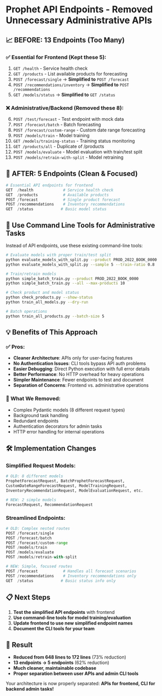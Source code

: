 # Prophet API Endpoints - Removed Unnecessary Administrative APIs

## 📈 **BEFORE: 13 Endpoints (Too Many)**

### ✅ Essential for Frontend (Kept these 5):
1. `GET /health` - Service health check  
2. `GET /products` - List available products for forecasting
3. `POST /forecast/single` → **Simplified to** `POST /forecast`
4. `POST /recommendations/inventory` → **Simplified to** `POST /recommendations`
5. `GET /models/status` → **Simplified to** `GET /status`

### ❌ Administrative/Backend (Removed these 8):
6. `POST /test/forecast` - Test endpoint with mock data
7. `POST /forecast/batch` - Batch forecasting
8. `POST /forecast/custom-range` - Custom date range forecasting
9. `POST /models/train` - Model training
10. `GET /models/training-status` - Training status monitoring
11. `GET /products/all` - Duplicate of /products
12. `POST /models/evaluate` - Model evaluation with train/test split
13. `POST /models/retrain-with-split` - Model retraining

## 🎯 **AFTER: 5 Endpoints (Clean & Focused)**

```python
# Essential API endpoints for frontend
GET  /health             # Service health check
GET  /products           # Available products  
POST /forecast           # Single product forecast
POST /recommendations    # Inventory recommendations
GET  /status            # Basic model status
```

## 🔧 **Use Command Line Tools for Administrative Tasks**

Instead of API endpoints, use these existing command-line tools:

```bash
# Evaluate models with proper train/test split
python evaluate_models_with_split.py --product PROD_2022_BOOK_0000
python evaluate_models_with_split.py --sample 5 --train-ratio 0.8

# Train/retrain models  
python simple_batch_train.py --product PROD_2022_BOOK_0000
python simple_batch_train.py --all --max-products 10

# Check product and model status
python check_products.py --show-status
python train_all_models.py --dry-run

# Batch operations
python train_all_products.py --batch-size 5
```

## 💡 **Benefits of This Approach**

### ✅ **Pros:**
- **Cleaner Architecture**: APIs only for user-facing features
- **No Authentication Issues**: CLI tools bypass API auth problems
- **Easier Debugging**: Direct Python execution with full error details
- **Better Performance**: No HTTP overhead for heavy operations
- **Simpler Maintenance**: Fewer endpoints to test and document
- **Separation of Concerns**: Frontend vs. administrative operations

### 🚫 **What We Removed:**
- Complex Pydantic models (8 different request types)
- Background task handling
- Redundant endpoints
- Authentication decorators for admin tasks
- HTTP error handling for internal operations

## 🛠 **Implementation Changes**

### **Simplified Request Models:**
```python
# OLD: 8 different models
ProphetForecastRequest, BatchProphetForecastRequest, 
CustomDateRangeForecastRequest, ModelTrainingRequest,
InventoryRecommendationRequest, ModelEvaluationRequest, etc.

# NEW: 2 simple models
ForecastRequest, RecommendationRequest
```

### **Streamlined Endpoints:**
```python
# OLD: Complex nested routes
POST /forecast/single
POST /forecast/batch  
POST /forecast/custom-range
POST /models/train
POST /models/evaluate
POST /models/retrain-with-split

# NEW: Simple, focused routes
POST /forecast           # Handles all forecast scenarios
POST /recommendations    # Inventory recommendations only
GET  /status            # Basic status info only
```

## 📋 **Next Steps**

1. **Test the simplified API endpoints** with frontend
2. **Use command-line tools for model training/evaluation**
3. **Update frontend to use new simplified endpoint names**
4. **Document the CLI tools for your team**

## 🎉 **Result**

- **Reduced from 648 lines to 172 lines** (73% reduction)
- **13 endpoints → 5 endpoints** (62% reduction)  
- **Much cleaner, maintainable codebase**
- **Proper separation between user APIs and admin CLI tools**

Your architecture is now properly separated: **APIs for frontend, CLI for backend admin tasks!**
